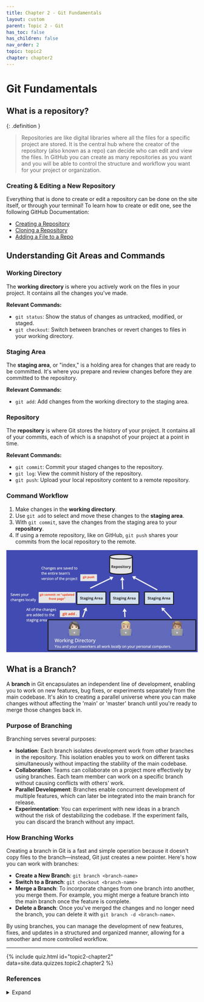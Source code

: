 ```yaml
---
title: Chapter 2 - Git Fundamentals
layout: custom
parent: Topic 2 - Git
has_toc: false
has_children: false
nav_order: 2
topic: topic2
chapter: chapter2
---
```


# Git Fundamentals 
## What is a repository?

{: .definition }
> Repositories are like digital libraries where all the files for a specific project are stored. It is the central hub where the creator of the repository (also known as a repo) can decide who can edit and view the files. In GitHub you can create as many repositories as you want and you will be able to control the structure and workflow you want for your project or organization. 

### Creating & Editing a New Repository
Everything that is done to create or edit a repository can be done on the site itself, or through your terminal! To learn how to create or edit one, see the following GitHub Documentation:
- [Creating a Repository](https://docs.github.com/en/repositories/creating-and-managing-repositories/quickstart-for-repositories?tool=cli)
- [Cloning a Repository](https://docs.github.com/en/repositories/creating-and-managing-repositories/cloning-a-repository)
- [Adding a File to a Repo](https://docs.github.com/en/repositories/working-with-files/managing-files/adding-a-file-to-a-repository)

## Understanding Git Areas and Commands

### Working Directory

The **working directory** is where you actively work on the files in your project. It contains all the changes you've made.

**Relevant Commands:**
- `git status`: Show the status of changes as untracked, modified, or staged.
- `git checkout`: Switch between branches or revert changes to files in your working directory.

### Staging Area

The **staging area**, or "index," is a holding area for changes that are ready to be committed. It's where you prepare and review changes before they are committed to the repository.

**Relevant Commands:**
- `git add`: Add changes from the working directory to the staging area.

### Repository

The **repository** is where Git stores the history of your project. It contains all of your commits, each of which is a snapshot of your project at a point in time.

**Relevant Commands:**
- `git commit`: Commit your staged changes to the repository.
- `git log`: View the commit history of the repository.
- `git push`: Upload your local repository content to a remote repository.

### Command Workflow

1. Make changes in the **working directory**.
2. Use `git add` to select and move these changes to the **staging area**.
3. With `git commit`, save the changes from the staging area to your **repository**.
4. If using a remote repository, like on GitHub, `git push` shares your commits from the local repository to the remote.

![Git in progress diagram](Git.jpg)

## What is a Branch?

A **branch** in Git encapsulates an independent line of development, enabling you to work on new features, bug fixes, or experiments separately from the main codebase. It's akin to creating a parallel universe where you can make changes without affecting the 'main' or 'master' branch until you're ready to merge those changes back in.

### Purpose of Branching

Branching serves several purposes:

- **Isolation**: Each branch isolates development work from other branches in the repository. This isolation enables you to work on different tasks simultaneously without impacting the stability of the main codebase.
- **Collaboration**: Teams can collaborate on a project more effectively by using branches. Each team member can work on a specific branch without causing conflicts with others' work.
- **Parallel Development**: Branches enable concurrent development of multiple features, which can later be integrated into the main branch for release.
- **Experimentation**: You can experiment with new ideas in a branch without the risk of destabilizing the codebase. If the experiment fails, you can discard the branch without any impact.

### How Branching Works

Creating a branch in Git is a fast and simple operation because it doesn't copy files to the branch—instead, Git just creates a new pointer. Here's how you can work with branches:

- **Create a New Branch**: `git branch <branch-name>`
- **Switch to a Branch**: `git checkout <branch-name>`
- **Merge a Branch**: To incorporate changes from one branch into another, you merge them. For example, you might merge a feature branch into the main branch once the feature is complete.
- **Delete a Branch**: Once you've merged the changes and no longer need the branch, you can delete it with `git branch -d <branch-name>`.

By using branches, you can manage the development of new features, fixes, and updates in a structured and organized manner, allowing for a smoother and more controlled workflow.

---

{% include quiz.html
  id="topic2-chapter2"
  data=site.data.quizzes.topic2.chapter2
%}

### References
<details>
  <summary>Expand</summary>
    <b>1.</b> “About Repositories.” <i>GitHub Docs</i>, <a href="https://docs.github.com/en/repositories/creating-and-managing-repositories/about-repositories" target="_blank">docs.github.com/en/repositories/creating-and-managing-repositories/about-repositories</a>. Accessed 15 Apr. 2024.<br>
    <b>2.</b> “What Is a Git Repository?: Beginner Git Tutorial.” <i>GitKraken</i>, 17 Mar. 2023, <a href="https://www.gitkraken.com/learn/git/tutorials/what-is-a-git-repository" target="_blank">www.gitkraken.com/learn/git/tutorials/what-is-a-git-repository</a>.<br>
    <b>3.</b> Git Cheat Sheet, <a href="https://education.github.com/git-cheat-sheet-education.pdf" target="_blank">education.github.com/git-cheat-sheet-education.pdf</a>. Accessed 15 Apr. 2024.<br>
    <b>4.</b> “3.1 Git Branching - Branches in a Nutshell.” <i>Git</i>, <a href="https://git-scm.com/book/en/v2/Git-Branching-Branches-in-a-Nutshell" target="_blank">git-scm.com/book/en/v2/Git-Branching-Branches-in-a-Nutshell</a>. Accessed 15 Apr. 2024.<br>
    <b>5.</b> “Git & Github Tutorial for Beginners #8 - Branches.” <i>YouTube</i>, YouTube, 14 June 2017, <a href="https://www.youtube.com/watch?v=QV0kVNvkMxc" target="_blank">www.youtube.com/watch?v=QV0kVNvkMxc</a>.<br>
</details>